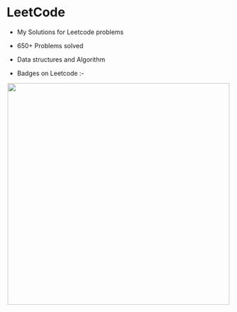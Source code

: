 # LeetCode

* My Solutions for Leetcode problems
* 650+ Problems solved
* Data structures and Algorithm

* Badges on Leetcode :- 

<p align="center"> <img src="https://user-images.githubusercontent.com/83642503/210496599-4d80bc17-15d0-4d1b-8894-f035734871e9.png" width="500" height="500"> </p>

